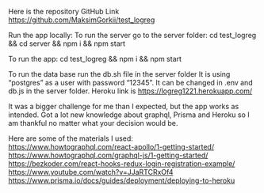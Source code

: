 Here is the repository GitHub Link https://github.com/MaksimGorkii/test_logreg

Run the app locally: 
To run the server go to the server folder:
cd test_logreg && cd server && npm i && npm start

To run the app:
cd test_logreg && npm i && npm start

To run the data base run the db.sh file in the server folder
It is using “postgres” as a user with password “12345”.
It can be changed in .env and db.js in the server folder.
Heroku link is https://logreg1221.herokuapp.com/

It was a bigger challenge for me than I expected, but the app works as intended. 
Got a lot new knowledge about graphql, Prisma and Heroku so I am thankful no matter what your decision would be. 

Here are some of the materials I used: 
https://www.howtographql.com/react-apollo/1-getting-started/
https://www.howtographql.com/graphql-js/1-getting-started/
https://bezkoder.com/react-hooks-redux-login-registration-example/
https://www.youtube.com/watch?v=JJaRTCRxOf4
https://www.prisma.io/docs/guides/deployment/deploying-to-heroku
